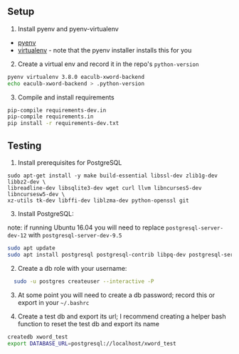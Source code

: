 ## Setup

1. Install pyenv and pyenv-virtualenv

- [pyenv](https://github.com/pyenv/pyenv)
- [virtualenv](https://github.com/pyenv/pyenv-virtualenv) - note that the pyenv installer installs this for you

2. Create a virtual env and record it in the repo's `python-version`

```bash
pyenv virtualenv 3.8.0 eaculb-xword-backend
echo eaculb-xword-backend > .python-version
```

3. Compile and install requirements

```bash
pip-compile requirements-dev.in
pip-compile requirements.in
pip install -r requirements-dev.txt
```

## Testing

1. Install prerequisites for PostgreSQL

```
sudo apt-get install -y make build-essential libssl-dev zlib1g-dev libbz2-dev \
libreadline-dev libsqlite3-dev wget curl llvm libncurses5-dev libncursesw5-dev \
xz-utils tk-dev libffi-dev liblzma-dev python-openssl git
```

3. Install PostgreSQL:

note: if running Ubuntu 16.04 you will need to replace `postgresql-server-dev-12` with `postgresql-server-dev-9.5`

```bash
sudo apt update
sudo apt install postgresql postgresql-contrib libpq-dev postgresql-server-dev-12
```

2. Create a db role with your username:

```bash
  sudo -u postgres createuser --interactive -P
```

3. At some point you will need to create a db password; record this or export in your `~/.bashrc`

4. Create a test db and export its url; I recommend creating a helper bash function to reset the test db and export its name

```bash
createdb xword_test
export DATABASE_URL=postgresql://localhost/xword_test
```